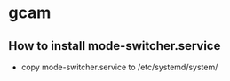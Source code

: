 # gcam

## How to install mode-switcher.service
- copy mode-switcher.service to /etc/systemd/system/
